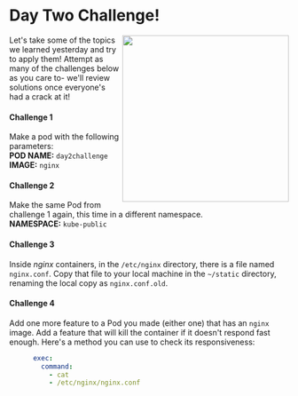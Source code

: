 # Day Two Challenge!

<img align="right" src="https://pbs.twimg.com/media/EZIiT2bXYAELXL6?format=png&name=small" width="300"/>

Let's take some of the topics we learned yesterday and try to apply them! Attempt as many of the challenges below as you care to- we'll review solutions once everyone's had a crack at it!


#### Challenge 1
Make a pod with the following parameters:  
**POD NAME:** `day2challenge`  
**IMAGE:** `nginx`  

#### Challenge 2
Make the same Pod from challenge 1 again, this time in a different namespace.  
**NAMESPACE:** `kube-public`  

#### Challenge 3
Inside *nginx* containers, in the `/etc/nginx` directory, there is a file named `nginx.conf`. Copy that file to your local machine in the `~/static` directory, renaming the local copy as `nginx.conf.old`.  

#### Challenge 4
Add one more feature to a Pod you made (either one) that has an `nginx` image. Add a feature that will kill the container if it doesn't respond fast enough. Here's a method you can use to check its responsiveness:  

```yaml
      exec:
        command:
          - cat
          - /etc/nginx/nginx.conf
```

